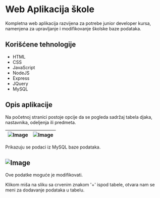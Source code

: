 # Web Aplikacija škole 
Kompletna web aplikacija razvijena za potrebe junior developer kursa, namenjena za upravljanje i modifikovanje školske baze podataka.

## Korišćene tehnologije
* HTML
* CSS
* JavaScript
* NodeJS
* Express
* JQuery
* MySQL

## Opis aplikacije

Na početnoj stranici postoje opcije da se pogleda sadržaj tabela djaka, nastavnika, odeljenja ili predmeta.

 | ![Image](https://github.com/user-attachments/assets/fa82a59d-6f1e-4b03-8f8f-97f6fd669697) | ![Image](https://github.com/user-attachments/assets/22e72078-3f48-4938-b474-21c534ccb60f) |
 |-------------------------------------------------------------------------------------------|-------------------------------------------------------------------------------------------|
 
 Prikazuju se podaci iz MySQL baze podataka.
 
 ![Image](https://github.com/user-attachments/assets/d45bdb89-cc0c-4629-892c-8b49cca68da3)
---------------------
Ove podatke moguće je modifikovati.

Klikom miša na sliku sa crvenim znakom '+' ispod tabele, otvara nam se meni za dodavanje podataka u tabelu.
 
